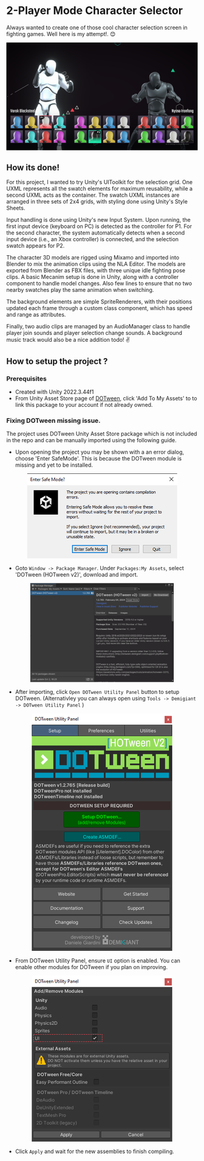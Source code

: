 # 2-Player Mode Character Selector 

Always wanted to create one of those cool character selection screen in fighting games. Well here is my attempt!. 😊

![ScreeShot](Design/ScreenShots/ss-04.png)

## How its done!
For this project, I wanted to try Unity's UIToolkit for the selection grid. One UXML represents all the swatch elements for maximum reusability, while a second UXML acts as the container. The swatch UXML instances are arranged in three sets of 2x4 grids, with styling done using Unity's Style Sheets.

Input handling is done using Unity's new Input System. Upon running, the first input device (keyboard on PC) is detected as the controller for P1. For the second character, the system automatically detects when a second input device (i.e., an Xbox controller) is connected, and the selection swatch appears for P2.

The character 3D models are rigged using Mixamo and imported into Blender to mix the animation clips using the NLA Editor. The models are exported from Blender as FBX files, with three unique idle fighting pose clips. A basic Mecanim setup is done in Unity, along with a controller component to handle model changes. Also few lines to ensure that no two nearby swatches play the same animation when switching.

The background elements are simple SpriteRenderers, with their positions updated each frame through a custom class component, which has speed and range as attributes.

Finally, two audio clips are managed by an AudioManager class to handle player join sounds and player selection change sounds. A background music track would also be a nice addition todo! ✌

## How to setup the project ?

### Prerequisites
- Created with Unity 2022.3.44f1
- From Unity Asset Store page of [DOTween](https://assetstore.unity.com/packages/tools/animation/dotween-hotween-v2-27676), click 'Add To My Assets' to to link this package to your account if not already owned.


### Fixing DOTween missing issue.

The project uses DOTween Unity Asset Store package which is not included in the repo and can be manually imported using the following guide.

- Upon opening the project you may be shown with a an error dialog, choose 'Enter SafeMode'. This is because the DOTween module is missing and yet to be installed.

<p align="center" width="100%">
    <img alt="setup-01" src="Design/ScreenShots/setup-01.png"> 
</p>

- Goto `Window -> Package Manager`. Under `Packages:My Assets`, select 'DOTween (HOTween v2)', download and import.

<p align="center" width="100%">
    <img alt="setup-02" width="75%" src="Design/ScreenShots/setup-02.png"> 
</p>

- After importing, click `Open DOTween Utility Panel` button to setup DOTween. (Alternativley you can always open using `Tools -> Demigiant -> DOTween Utility Panel` )

<p align="center" width="100%">
    <img alt="setup-03" src="Design/ScreenShots/setup-03.png"> 
</p>

- From DOTween Utility Panel, ensure `UI` option is enabled. You can enable other modules for DOTween if you plan on improving.

<p align="center" width="100%">
    <img alt="setup-04" src="Design/ScreenShots/setup-04.png"> 
</p>

- Click `Apply` and wait for the new assemblies to finish compiling.